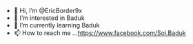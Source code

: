 - 👋 Hi, I’m @EricBorder9x
- 👀 I’m interested in Baduk
- 🌱 I’m currently learning Baduk
- 📫 How to reach me ...https://www.facebook.com/Soi.Baduk

<!---
EricBorder9x/EricBorder9x is a ✨ special ✨ repository because its `README.md` (this file) appears on your GitHub profile.
You can click the Preview link to take a look at your changes.
--->
